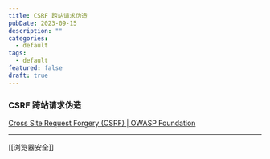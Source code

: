 ```yaml
---
title: CSRF 跨站请求伪造
pubDate: 2023-09-15
description: ""
categories:
  - default
tags:
  - default
featured: false
draft: true
---
```

### CSRF 跨站请求伪造

[Cross Site Request Forgery (CSRF) | OWASP Foundation](https://owasp.org/www-community/attacks/csrf)


---

[[浏览器安全]]